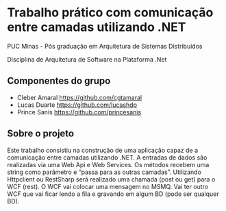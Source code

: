 # Trabalho prático com comunicação entre camadas utilizando .NET

PUC Minas - Pós graduação em Arquitetura de Sistemas Distribuídos

Disciplina de Arquitetura de Software na Plataforma .Net

## Componentes do grupo

- Cleber Amaral https://github.com/cgtamaral
- Lucas Duarte https://github.com/lucashdp
- Prince Sanis https://github.com/princesanis

## Sobre o projeto

Este trabalho consistiu na construção de uma aplicação capaz de a comunicação entre camadas utilizando .NET. 
A entradas de dados são realizadas via uma Web Api e Web Services. Os métodos recebem uma string como parâmetro e “passa para as outras camadas”. 
Utilizando Httpclient ou RestSharp será realizado uma chamada (post ou get) para o WCF (rest). 
O WCF vai colocar uma mensagem no MSMQ. 
Vai ter outro WCF que vai ficar lendo a fila e gravando em algum BD (pode ser qualquer BD).


